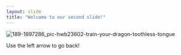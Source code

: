 ```yaml
---
layout: slide
title: "Welcome to our second slide!"
---
```

![189-1897286_pic-hwb23602-train-your-dragon-toothless-tongue](https://user-images.githubusercontent.com/88430115/176380118-5a2b6fd7-d494-4813-b485-8a47abfce0fc.png)

Use the left arrow to go back!
